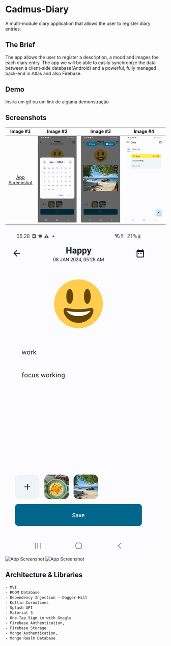 # Cadmus-Diary
A multi-module diary application that allows the user to register diary entries.

## The Brief

The app allows the user to register a description, a mood and images foe each diary entry.
The app we will be able to easily synchronize the data between a client-side database(Android) and a powerful, fully managed back-end in Atlas and also Firebase. 

## Demo

Insira um gif ou um link de alguma demonstração


## Screenshots

Image #1            |  Image #2             |  Image #3     |  Image #4            
:-------------------------:|:----------------------------:|:----------------------------:|:----------------------------:
[App Screenshot](images/CadmusDiary_1.jpg)    |  <img src="images/CadmusDiary_2.jpg">     |  <img src="images/CadmusDiary_3.jpg">  |  <img src="images/CadmusDiary_4.jpg"> 

![App Screenshot](images/CadmusDiary_1.jpg) ![App Screenshot](https://via.placeholder.com/468x300?text=App+Screenshot+Here) ![App Screenshot](https://via.placeholder.com/468x300?text=App+Screenshot+Here)


## Architecture & Libraries
    - MVI
    - ROOM Database
    - Dependency Injection - Dagger-Hilt
    - Kotlin Coroutines
    - Splash API 
    - Material 3
    - One-Tap Sign in with Google 
    - Firebase Authentication, 
    - Firebase Storage
    - Mongo Authentication, 
    - Mongo Realm Database

